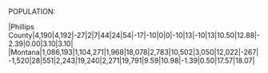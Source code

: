POPULATION:

|Phillips County|4,190|4,192|-27|2|7|44|24|54|-17|-10|0|0|-10|13|-10|13|10.50|12.88|-2.39|0.00|3.10|3.10|
|Montana|1,086,193|1,104,271|1,968|18,078|2,783|10,502|3,050|12,022|-267|-1,520|28|551|2,243|19,240|2,271|19,791|9.59|10.98|-1.39|0.50|17.57|18.07|
